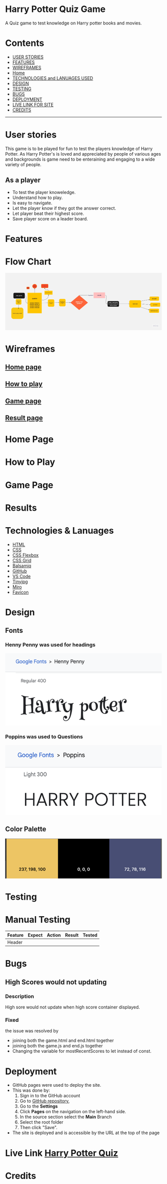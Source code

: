 # Harry Potter Quiz Game
A Quiz game to test knowledge on Harry potter books and movies.
# Contents
* [USER STORIES](#USER)
* [FEATURES](#features)
* [WIREFRAMES](#wireframes)
* [Home](#home-page-1)
* [TECHNOLOGIES and LANUAGES USED](#Technologies)
* [DESIGN](#Design)
* [TESTING](#Testing)
* [BUGS](#Bugs)
* [DEPLOYMENT](#Deployment)
* [LIVE LINK FOR SITE](#LIVELINK)
* [CREDITS](#Credits)

---
# User stories
This game is to be played for fun to test the players knowledge of Harry Potter. As Harry Potter's is loved and appreciated by people of various ages and backgrounds is game need to be enteraining and engaging to a wide variety of people.

## As a player 
* To test the player knoweledge.
* Understand how to play.
* Is easy to navigate.
* Let the player know if they got the answer correct.
* Let player beat their highest score.
* Save player score on a leader board.

# Features

# Flow Chart
![Flow Chart](documentation/harrypotter-flow-chart.jpg)
# Wireframes

## [Home page](documentation/home%20page.png)
## [How to play](documentation/how%20to%20play.png)
## [Game page](documentation/game%20page%20.png)
## [Result page](documentation/result%20page.png)

# Home Page

# How to Play

# Game Page

# Results 

# Technologies & Lanuages
  - [HTML](https://developer.mozilla.org/en-US/docs/Web/HTML) 
   - [CSS](https://developer.mozilla.org/en-US/docs/Web/css)
   - [CSS Flexbox](https://developer.mozilla.org/en-US/docs/Learn/CSS/CSS_layout/Flexbox) 
   - [CSS Grid](https://developer.mozilla.org/en-US/docs/Web/CSS/grid)
   - [Balsamiq](https://balsamiq.com/)
   - [GitHub](https://github.com/) 
   - [VS Code](https://code.visualstudio.com/)
   - [Tinyjpg](https://tinyjpg.com/)
   - [Miro](https://miro.com/)
   - [Favicon](https://favicon.io/)


# Design

## Fonts

### Henny Penny was used for headings 
![Henny Penny](documentation/henny-penny.png)

### Poppins was used to Questions
![Poppins](documentation/poppins.png)

## Color Palette

![color palette](documentation/colorpalette.png) 

# Testing

# Manual Testing
| Feature | Expect | Action | Result |Tested |
|---|---|---|---|---|
| Header ||||


# Bugs
## High Scores would not updating 
### Description
High sore would not update when high score container displayed.
### Fixed 
the issue was resolved by
* joining both the game.html and end.html together
* joining both the game.js and end.js together 
* Changing the variable for mostRecentScores to let instead of const.

# Deployment
* GitHub pages were used to deploy the site.
* This was done by: 
  1. Sign in to the GitHub account
  2. Go to [GitHub repository](https://edelcorbett.github.io/harry-potter-pp2/),
  3. Go to the **Settings** 
  4. Click **Pages** on the navigation on the left-hand side.
  5. In the source section select the **Main** Branch
  6. Select the root folder
  6. Then click "Save".
* The site is deployed and is accessible by the URL at the top of the page

# Live Link [Harry Potter Quiz](https://edelcorbett.github.io/harry-potter-pp2/)

# Credits 
